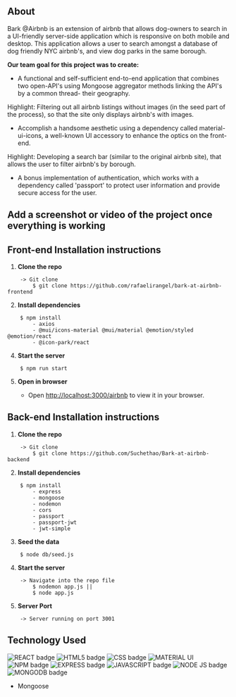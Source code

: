 ## About
Bark @Airbnb is an extension of airbnb that allows dog-owners to search in a UI-friendly server-side application which is responsive on both mobile and desktop. This  application allows a user to search amongst a database of dog friendly NYC airbnb's, and view dog parks in the same borough. 

**Our team goal for this project was to create:** 

* A functional and self-sufficient end-to-end application that combines two open-API's using Mongoose aggregator methods linking the API's by a common thread- their geography. 

Highlight: Filtering out all airbnb listings without images (in the seed part of the process), so that the site only displays airbnb's with images.

* Accomplish a handsome aesthetic using a dependency called material-ui-icons, a well-known UI accessory to enhance the optics on the front-end.

Highlight: Developing a search bar (similar to the original airbnb site), that allows the user to filter airbnb's by borough.

* A bonus implementation of authentication, which works with a dependency called 'passport' to protect user information and provide secure access for the user. 

## Add a screenshot or video of the project once everything is working

## Front-end Installation instructions
1. **Clone the repo** 
```
    -> Git clone 
        $ git clone https://github.com/rafaelirangel/bark-at-airbnb-frontend
```
2. **Install dependencies**
```
    $ npm install 
        - axios
        - @mui/icons-material @mui/material @emotion/styled @emotion/react   
        - @icon-park/react 
```
4. **Start the server**
```
    $ npm run start
```
5. **Open in browser**

    - Open [http://localhost:3000/airbnb](http://localhost:3000/airbnb) to view it in your browser.



## Back-end Installation instructions
1. **Clone the repo** 
```
    -> Git clone 
        $ git clone https://github.com/Suchethao/Bark-at-airbnb-backend
```
2. **Install dependencies**
```
    $ npm install 
        - express 
        - mongoose 
        - nodemon 
        - cors
        - passport 
        - passport-jwt
        - jwt-simple
```
3. **Seed the data**
```
    $ node db/seed.js 
```
4. **Start the server**
```
    -> Navigate into the repo file
        $ nodemon app.js || 
        $ node app.js
```
5. **Server Port**     
```  
    -> Server running on port 3001     
```

## Technology Used
![REACT badge](https://img.shields.io/badge/React-20232A?style=for-the-badge&logo=react&logoColor=61DAFB)
![HTML5 badge](https://img.shields.io/badge/HTML5-E34F26?style=for-the-badge&logo=html5&logoColor=white)
![CSS badge](https://img.shields.io/badge/CSS3-1572B6?style=for-the-badge&logo=css3&logoColor=white)
![MATERIAL UI](https://img.shields.io/badge/Material%20UI-007FFF?style=for-the-badge&logo=mui&logoColor=white)
![NPM badge](https://img.shields.io/badge/npm-CB3837?style=for-the-badge&logo=npm&logoColor=white)
![EXPRESS badge](https://img.shields.io/badge/Express.js-000000?style=for-the-badge&logo=express&logoColor=white)
![JAVASCRIPT badge](https://img.shields.io/badge/JavaScript-323330?style=for-the-badge&logo=javascript&logoColor=F7DF1E)
![NODE JS badge](	https://img.shields.io/badge/Node.js-339933?style=for-the-badge&logo=nodedotjs&logoColor=white)
![MONGODB badge](https://img.shields.io/badge/MongoDB-4EA94B?style=for-the-badge&logo=mongodb&logoColor=white)  
- Mongoose

